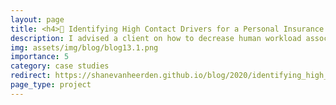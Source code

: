 ```yaml
---
layout: page
title: <h4>📧 Identifying High Contact Drivers for a Personal Insurance Provider</h4>
description: I advised a client on how to decrease human workload associated with answering client questions
img: assets/img/blog/blog13.1.png
importance: 5
category: case studies
redirect: https://shanevanheerden.github.io/blog/2020/identifying_high_contact_drivers_for_a_personal_insurance_provider/
page_type: project
---
```

